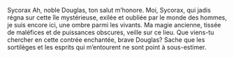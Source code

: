 Sycorax
Ah, noble Douglas, ton salut m’honore. Moi, Sycorax, qui jadis régna sur cette île mystérieuse, exilée et oubliée par le monde des hommes, je suis encore ici, une ombre parmi les vivants. Ma magie ancienne, tissée de maléfices et de puissances obscures, veille sur ce lieu. Que viens-tu chercher en cette contrée enchantée, brave Douglas? Sache que les sortilèges et les esprits qui m’entourent ne sont point à sous-estimer.


